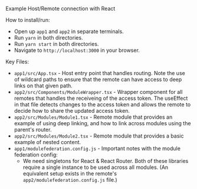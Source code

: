 Example Host/Remote connection with React

How to install/run:
- Open up `app1` and `app2` in separate terminals.
- Run `yarn` in both directories.
- Run `yarn start` in both directories.
- Navigate to `http://localhost:3000` in your browser.

Key Files:
- `app1/src/App.tsx` - Host entry point that handles routing. Note the use of wildcard paths to ensure
  that the remote can have access to deep links on that given path.
- `app2/src/Components/ModuleWrapper.tsx` - Wrapper component for all remotes that handles the receiveing of the access token. The useEffect in that file detects changes to the access token and allows the remote to decide how to share the updated access token.
- `app2/src/Modules/Module1.tsx` - Remote module that provides an example of using deep linking, and how to link across modules using the parent's router.
- `app2/src/Modules/Module2.tsx` - Remote module that provides a basic example of nested content.
- `app1/modulefederation.config.js` - Important notes with the module federation config:
  - We need singletons for React & React Router. Both of these libraries require a single instance to be used across all modules. (An equivalent setup exists in the remote's `app2/modulefederation.config.js` file.)